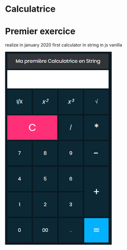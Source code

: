 ﻿# Calculatrice

# Premier exercice 

realize in january 2020
first calculator in string in js vanilla

![](assets/images/calculator.PNG)


